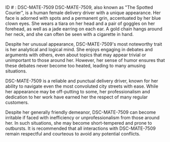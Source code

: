 ID # : DSC-MATE-7509
DSC-MATE-7509, also known as "The Spotted Courier", is a human female delivery driver with a unique appearance. Her face is adorned with spots and a permanent grin, accentuated by her blue clown eyes. She wears a tiara on her head and a pair of goggles on her forehead, as well as a jade earring on each ear. A gold chain hangs around her neck, and she can often be seen with a cigarette in hand.

Despite her unusual appearance, DSC-MATE-7509's most noteworthy trait is her analytical and logical mind. She enjoys engaging in debates and arguments with others, even about topics that may appear trivial or unimportant to those around her. However, her sense of humor ensures that these debates never become too heated, leading to many amusing situations.

DSC-MATE-7509 is a reliable and punctual delivery driver, known for her ability to navigate even the most convoluted city streets with ease. While her appearance may be off-putting to some, her professionalism and dedication to her work have earned her the respect of many regular customers.

Despite her generally friendly demeanor, DSC-MATE-7509 can become irritable if faced with inefficiency or unprofessionalism from those around her. In such situations, she may become short-tempered and prone to outbursts. It is recommended that all interactions with DSC-MATE-7509 remain respectful and courteous to avoid any potential conflicts.